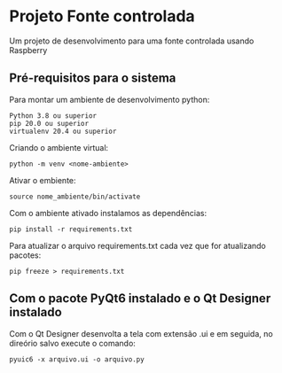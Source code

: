 # Projeto Fonte controlada

Um  projeto de desenvolvimento para uma fonte controlada usando Raspberry

## Pré-requisitos para o sistema

Para montar um ambiente de desenvolvimento python:

```text
Python 3.8 ou superior
pip 20.0 ou superior
virtualenv 20.4 ou superior
```

Criando o ambiente virtual:

```text
python -m venv <nome-ambiente>
```

Ativar o embiente:

```text
source nome_ambiente/bin/activate
```

Com o ambiente ativado instalamos as dependências:

```text
pip install -r requirements.txt
```

Para atualizar o arquivo requirements.txt cada vez que for atualizando pacotes:

```text
pip freeze > requirements.txt
```

## Com o pacote PyQt6 instalado e o Qt Designer instalado

Com o Qt Designer desenvolta a tela com extensão .ui e em seguida, no direório salvo execute o comando:

```text
pyuic6 -x arquivo.ui -o arquivo.py
```
